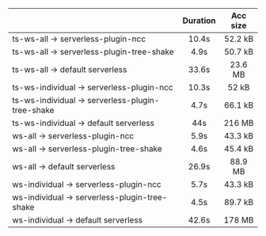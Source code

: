 |                                                  | Duration | Acc size |
| :----------------------------------------------- | :------: | :------: |
| ts-ws-all -> serverless-plugin-ncc               |   10.4s  |  52.2 kB |
| ts-ws-all -> serverless-plugin-tree-shake        |   4.9s   |  50.7 kB |
| ts-ws-all -> default serverless                  |   33.6s  |  23.6 MB |
| ts-ws-individual -> serverless-plugin-ncc        |   10.3s  |   52 kB  |
| ts-ws-individual -> serverless-plugin-tree-shake |   4.7s   |  66.1 kB |
| ts-ws-individual -> default serverless           |    44s   |  216 MB  |
| ws-all -> serverless-plugin-ncc                  |   5.9s   |  43.3 kB |
| ws-all -> serverless-plugin-tree-shake           |   4.6s   |  45.4 kB |
| ws-all -> default serverless                     |   26.9s  |  88.9 MB |
| ws-individual -> serverless-plugin-ncc           |   5.7s   |  43.3 kB |
| ws-individual -> serverless-plugin-tree-shake    |   4.5s   |  89.7 kB |
| ws-individual -> default serverless              |   42.6s  |  178 MB  |